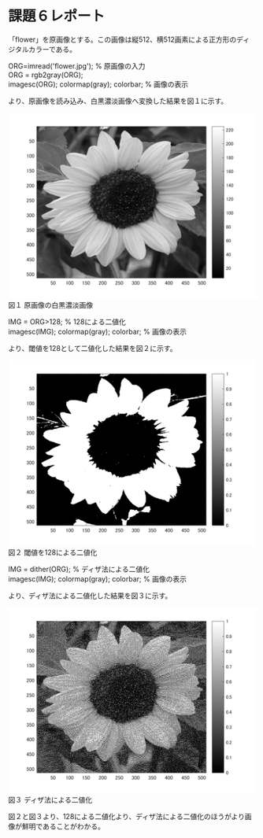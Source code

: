 # 課題６レポート

「flower」を原画像とする。この画像は縦512、横512画素による正方形のディジタルカラーである。

ORG=imread('flower.jpg'); % 原画像の入力  
ORG = rgb2gray(ORG);  
imagesc(ORG); colormap(gray); colorbar; % 画像の表示  

より、原画像を読み込み、白黒濃淡画像へ変換した結果を図１に示す。

![原画像](https://github.com/Koukuri/work_image_processing/blob/master/image/kadai6.1.png)
図１ 原画像の白黒濃淡画像

IMG = ORG>128; % 128による二値化  
imagesc(IMG); colormap(gray); colorbar; % 画像の表示  

より、閾値を128として二値化した結果を図２に示す。

![原画像](https://github.com/Koukuri/work_image_processing/blob/master/image/kadai6.2.png)
図２ 閾値を128による二値化

IMG = dither(ORG); % ディザ法による二値化  
imagesc(IMG); colormap(gray); colorbar; % 画像の表示  

より、ディザ法による二値化した結果を図３に示す。

![原画像](https://github.com/Koukuri/work_image_processing/blob/master/image/kadai6.3.png)
図３ ディザ法による二値化

図２と図３より、128による二値化より、ディザ法による二値化のほうがより画像が鮮明であることがわかる。
